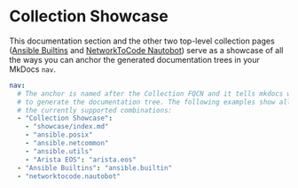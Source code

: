 # Collection Showcase

This documentation section and the other two top-level collection pages ([Ansible Builtins](../ansible.builtin/) and [NetworkToCode Nautobot](../networktocode.nautobot/)) serve as a showcase of all the ways you can anchor the generated documentation trees in your MkDocs `nav`.

```yaml
nav:
  # The anchor is named after the Collection FQCN and it tells mkdocs where
  # to generate the documentation tree. The following examples show all of
  # the currently supported combinations:
  - "Collection Showcase":
    - "showcase/index.md"
    - "ansible.posix"
    - "ansible.netcommon"
    - "ansible.utils"
    - "Arista EOS": "arista.eos"
  - "Ansible Builtins": "ansible.builtin"
  - "networktocode.nautobot"
```
